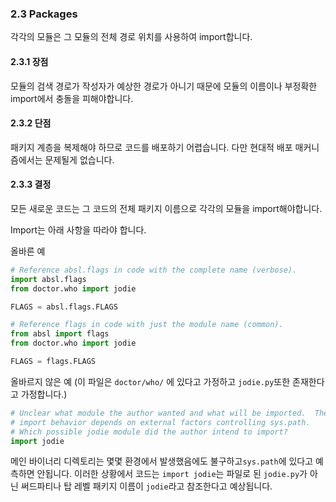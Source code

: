 <a id="s2.3-packages"></a>
<a id="packages"></a>
### 2.3 Packages

각각의 모듈은 그 모듈의 전체 경로 위치를 사용하여 import합니다.
<a id="s2.3.1-pros"></a>

#### 2.3.1 장점

모듈의 검색 경로가 작성자가 예상한 경로가 아니기 때문에 모듈의 이름이나 부정확한 import에서 충돌을 피해야합니다. 
<a id="S2.3.2-cons"></a>

#### 2.3.2 단점


패키지 계층을 복제해야 하므로 코드를 배포하기 어렵습니다. 다만 현대적 배포 매커니즘에서는 문제될게 없습니다.
<a id="s2.3.3-decision"></a>

#### 2.3.3 결정

모든 새로운 코드는 그 코드의 전체 패키지 이름으로 각각의 모듈을 import해야합니다.

Import는 아래 사항을 따라야 합니다.

올바른 예
```python
# Reference absl.flags in code with the complete name (verbose).
import absl.flags
from doctor.who import jodie

FLAGS = absl.flags.FLAGS
```

```python
# Reference flags in code with just the module name (common).
from absl import flags
from doctor.who import jodie

FLAGS = flags.FLAGS
```


올바르지 않은 예 (이 파일은 `doctor/who/` 에 있다고 가정하고 `jodie.py`또한 존재한다고 가정합니다.)
```python
# Unclear what module the author wanted and what will be imported.  The actual
# import behavior depends on external factors controlling sys.path.
# Which possible jodie module did the author intend to import?
import jodie
```

메인 바이너리 디렉토리는 몇몇 환경에서 발생했음에도 불구하고`sys.path`에 있다고 예측하면 안됩니다.
이러한 상황에서 코드는 `import jodie`는 파일로 된 `jodie.py`가 아닌 써드파티나 탑 레벨 패키지 이름이 `jodie`라고 참조한다고 예상됩니다.  
<a id="s2.4-exceptions"></a>

